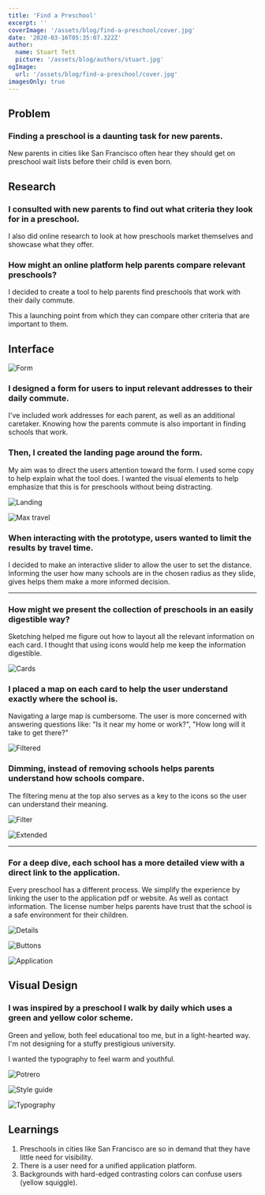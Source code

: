 ```yaml
---
title: 'Find a Preschool'
excerpt: ''
coverImage: '/assets/blog/find-a-preschool/cover.jpg'
date: '2020-03-16T05:35:07.322Z'
author:
  name: Stuart Tett
  picture: '/assets/blog/authors/stuart.jpg'
ogImage:
  url: '/assets/blog/find-a-preschool/cover.jpg'
imagesOnly: true
---
```

## Problem
### Finding a preschool is a daunting task for new parents.

New parents in cities like San Francisco often hear they should get on preschool wait lists before their child is even born.

## Research
### I consulted with new parents to find out what criteria they look for in a preschool.

I also did online research to look at how preschools market themselves and showcase what they offer.

### How might an online platform help parents compare relevant preschools?

I decided to create a tool to help parents find preschools that work with their daily commute.

This a launching point from which they can compare other criteria that are important to them.

## Interface

![Form](/assets/blog/find-a-preschool/preschool-form.png)

### I designed a form for users to input relevant addresses to their daily commute.

I've included work addresses for each parent, as well as an additional caretaker. Knowing how the parents commute is also important in finding schools that work.

### Then, I created the landing page around the form.

My aim was to direct the users attention toward the form. I used some copy to help explain what the tool does. I wanted the visual elements to help emphasize that this is for preschools without being distracting.

![Landing](/assets/blog/find-a-preschool/preschool-landing.png)

![Max travel](/assets/blog/find-a-preschool/preschool-max-travel.png)

### When interacting with the prototype, users wanted to limit the results by travel time.

I decided to make an interactive slider to allow the user to set the distance. Informing the user how many schools are in the chosen radius as they slide, gives helps them make a more informed decision.

---

### How might we present the collection of preschools in an easily digestible way?

Sketching helped me figure out how to layout all the relevant information on each card. I thought that using icons would help me keep the information digestible.

![Cards](/assets/blog/find-a-preschool/preschool-cards.png)

### I placed a map on each card to help the user understand exactly where the school is.

Navigating a large map is cumbersome. The user is more concerned with answering questions like: "Is it near my home or work?", "How long will it take to get there?"

![Filtered](/assets/blog/find-a-preschool/preschool-filtered.png)

### Dimming, instead of removing schools helps parents understand how schools compare.

The filtering menu at the top also serves as a key to the icons so the user can understand their meaning.

![Filter](/assets/blog/find-a-preschool/preschool-filter.png)

![Extended](/assets/blog/find-a-preschool/preschool-extended.png)

---

### For a deep dive, each school has a more detailed view with a direct link to the application.

Every preschool has a different process. We simplify the experience by linking the user to the application pdf or website. As well as contact information. The license number helps parents have trust that the school is a safe environment for their children.

![Details](/assets/blog/find-a-preschool/preschool-details.png)

![Buttons](/assets/blog/find-a-preschool/preschool-detail-buttons.png?w=344)

![Application](/assets/blog/find-a-preschool/preschool-application.png)

## Visual Design

### I was inspired by a preschool I walk by daily which uses a green and yellow color scheme.

Green and yellow, both feel educational too me, but in a light-hearted way. I'm not designing for a stuffy prestigious university.

I wanted the typography to feel warm and youthful.

![Potrero](/assets/blog/find-a-preschool/preschool-potrero.jpg)

![Style guide](/assets/blog/find-a-preschool/preschool-style-guide.png)

![Typography](/assets/blog/find-a-preschool/preschool-typography.png)

## Learnings

1.  Preschools in cities like San Francisco are so in demand that they have little need for visibility.
2.  There is a user need for a unified application platform.
3.  Backgrounds with hard-edged contrasting colors can confuse users (yellow squiggle).